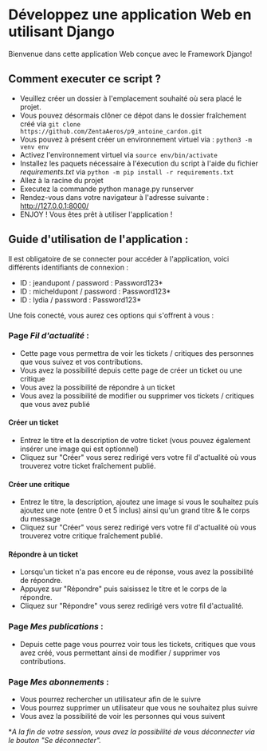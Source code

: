 # Développez une application Web en utilisant Django
Bienvenue dans cette application Web conçue avec le Framework Django!

## Comment executer ce script ?
* Veuillez créer un dossier à l'emplacement souhaité où sera placé le projet.
* Vous pouvez désormais clôner ce dépot dans le dossier fraîchement créé via `git clone https://github.com/ZentaAeros/p9_antoine_cardon.git`
* Vous pouvez à présent créer un environnement virtuel via : `python3 -m venv env`
* Activez l'environnement virtuel via `source env/bin/activate`
* Installez les paquets nécessaire à l'éxecution du script à l'aide du fichier *requirements.txt* via `python -m pip install -r requirements.txt`
* Allez à la racine du projet
* Executez la commande python manage.py runserver
* Rendez-vous dans votre navigateur à l'adresse suivante : http://127.0.0.1:8000/
* ENJOY ! Vous êtes prêt à utiliser l'application !

## Guide d'utilisation de l'application :
Il est obligatoire de se connecter pour accéder à l'application, voici différents identifiants de connexion :
* ID : jeandupont / password : Password123*
* ID : micheldupont / password : Password123*
* ID : lydia / password : Password123*

Une fois conecté, vous aurez ces options qui s'offrent à vous : 

### Page *Fil d'actualité* :

* Cette page vous permettra de voir les tickets / critiques des personnes que vous suivez et vos contributions.
* Vous avez la possibilité depuis cette page de créer un ticket ou une critique
* Vous avez la possibilité de répondre à un ticket
* Vous avez la possibilité de modifier ou supprimer vos tickets / critiques que vous avez publié

#### Créer un ticket
* Entrez le titre et la description de votre ticket (vous pouvez également insérer une image qui est optionnel)
* Cliquez sur "Créer" vous serez redirigé vers votre fil d'actualité où vous trouverez votre ticket fraîchement publié.

#### Créer une critique
* Entrez le titre, la description, ajoutez une image si vous le souhaitez puis ajoutez une note (entre 0 et 5 inclus) ainsi qu'un grand titre & le corps du message
* Cliquez sur "Créer" vous serez redirigé vers votre fil d'actualité où vous trouverez votre critique fraîchement publié.

#### Répondre à un ticket
* Lorsqu'un ticket n'a pas encore eu de réponse, vous avez la possibilité de répondre.
* Appuyez sur "Répondre" puis saisissez le titre et le corps de la répondre.
* Cliquez sur "Répondre" vous serez redirigé vers votre fil d'actualité.

### Page *Mes publications* : 
* Depuis cette page vous pourrez voir tous les tickets, critiques que vous avez créé, vous permettant ainsi de modifier / supprimer vos contributions.

### Page *Mes abonnements* :
* Vous pourrez rechercher un utilisateur afin de le suivre 
* Vous pourrez supprimer un utilisateur que vous ne souhaitez plus suivre
* Vous avez la possibilité de voir les personnes qui vous suivent

**A la fin de votre session, vous avez la possibilité de vous déconnecter via le bouton "*Se déconnecter*".*
